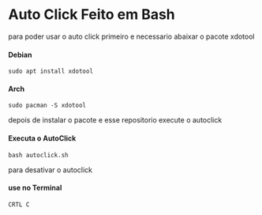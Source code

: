 # Auto Click Feito em Bash 
para poder usar o auto click primeiro e necessario abaixar o pacote xdotool 

#### Debian 
```shell script 
sudo apt install xdotool 
```
#### Arch 
```shell script
sudo pacman -S xdotool 
```
depois de instalar o pacote e esse repositorio execute o autoclick 

#### Executa o AutoClick
```shell script
bash autoclick.sh
```

para desativar o autoclick 

#### use no Terminal 
```shell script
CRTL C
```




